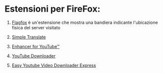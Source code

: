 # Estensioni per FireFox:
1. [Flagfox](https://addons.mozilla.org/it/firefox/addon/flagfox/)   è un'estensione che mostra una bandiera indicante l'ubicazione fisica del server visitato
   
2. [Simple Translate](https://addons.mozilla.org/it/firefox/addon/simple-translate/)
   
3. [Enhancer for YouTube™](https://addons.mozilla.org/it/firefox/addon/enhancer-for-youtube/)
   
4. [YouTube Downloader](https://addons.mozilla.org/it/firefox/addon/youtube_downloader/?utm_source=addons.mozilla.org&utm_medium=referral&utm_content=search)

5. [Easy Youtube Video Downloader Express](https://addons.mozilla.org/it/firefox/addon/easy-youtube-video-download/?utm_source=addons.mozilla.org&utm_medium=referral&utm_content=search)